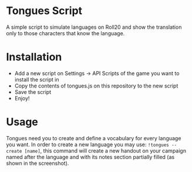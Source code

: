 # Tongues Script
A simple script to simulate languages on Roll20 and show the translation only to those characters that know the language.

# Installation
- Add a new script on Settings -> API Scripts of the game you want to install the script in
- Copy the contents of tongues.js on this repository to the new script
- Save the script
- Enjoy!

# Usage
Tongues need you to create and define a vocabulary for every language you want.
In order to create a new language you may use: `!tongues --create [name]`, this command will create a new handout on your campaign named after the language and with its notes section partially filled (as shown in the screenshot).

